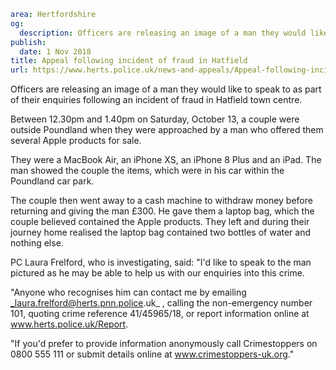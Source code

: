```yaml
area: Hertfordshire
og:
  description: Officers are releasing an image of a man they would like to speak to as part of their enquiries following an incident of fraud in Hatfield town centre.
publish:
  date: 1 Nov 2018
title: Appeal following incident of fraud in Hatfield
url: https://www.herts.police.uk/news-and-appeals/Appeal-following-incident-of-fraud-in-Hatfield-2013
```

Officers are releasing an image of a man they would like to speak to as part of their enquiries following an incident of fraud in Hatfield town centre.

Between 12.30pm and 1.40pm on Saturday, October 13, a couple were outside Poundland when they were approached by a man who offered them several Apple products for sale.

They were a MacBook Air, an iPhone XS, an iPhone 8 Plus and an iPad. The man showed the couple the items, which were in his car within the Poundland car park.

The couple then went away to a cash machine to withdraw money before returning and giving the man £300\. He gave them a laptop bag, which the couple believed contained the Apple products. They left and during their journey home realised the laptop bag contained two bottles of water and nothing else.

PC Laura Frelford, who is investigating, said: "I'd like to speak to the man pictured as he may be able to help us with our enquiries into this crime.

"Anyone who recognises him can contact me by emailing _laura.frelford@herts.pnn.police.uk_ , calling the non-emergency number 101, quoting crime reference 41/45965/18, or report information online at www.herts.police.uk/Report.

"If you'd prefer to provide information anonymously call Crimestoppers on 0800 555 111 or submit details online at www.crimestoppers-uk.org."
